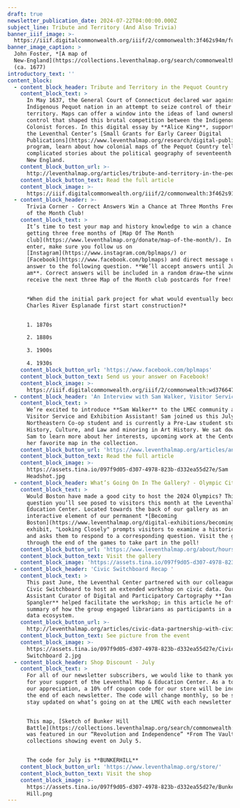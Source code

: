 ```yaml
---
draft: true
newsletter_publication_date: 2024-07-22T04:00:00.000Z
subject_line: Tribute and Territory (And Also Trivia)
banner_iiif_image: >-
  https://iiif.digitalcommonwealth.org/iiif/2/commonwealth:3f462s94m/full/,1200/0/default.jpg
banner_image_caption: >
  John Foster, *[A map of
  New-England](https://collections.leventhalmap.org/search/commonwealth:3f462s93b)*
  (ca. 1677)
introductory_text: ''
content_block:
  - content_block_header: Tribute and Territory in the Pequot Country
    content_block_text: >
      In May 1637, the General Court of Connecticut declared war against the
      Indigenous Pequot nation in an attempt to seize control of their
      territory. Maps can offer a window into the ideas of land ownership and
      control that shaped this brutal competition between the Indigenous and
      Colonist forces. In this digital essay by **Alice King**, supported by the
      the Leventhal Center’s [Small Grants for Early Career Digital
      Publications](https://www.leventhalmap.org/research/digital-publication-small-grants/)
      program, learn about how colonial maps of the Pequot Country tell
      complicated stories about the political geography of seventeenth century
      New England.
    content_block_button_url: >-
      http://leventhalmap.org/articles/tribute-and-territory-in-the-pequot-country/
    content_block_button_text: Read the full article
    content_block_image: >-
      https://iiif.digitalcommonwealth.org/iiif/2/commonwealth:3f462s91s/full/,1200/0/default.jpg
  - content_block_header: >-
      Trivia Corner - Correct Answers Win a Chance at Three Months Free of Map
      of the Month Club!
    content_block_text: >
      It’s time to test your map and history knowledge to win a chance at
      getting three free months of [Map Of The Month
      club](https://www.leventhalmap.org/donate/map-of-the-month/). In order to
      enter, make sure you follow us on
      [Instagram](https://www.instagram.com/bplmaps/) or
      [Facebook](https://www.facebook.com/bplmaps) and direct message us the
      answer to the following question. **We’ll accept answers until July 29, 9
      am**. Correct answers will be included in a random draw—the winner will
      receive the next three Map of the Month club postcards for free!


      *When did the initial park project for what would eventually become the
      Charles River Esplanade first start construction?*


      1. 1870s

      2. 1880s

      3. 1900s

      4. 1930s
    content_block_button_url: 'https://www.facebook.com/bplmaps'
    content_block_button_text: Send us your answer on Facebook!
    content_block_image: >-
      https://iiif.digitalcommonwealth.org/iiif/2/commonwealth:wd3766475/1111,1413,3465,4403/,1200/0/default.jpg
  - content_block_header: 'An Interview with Sam Walker, Visitor Services & Exhibition Assistant'
    content_block_text: >
      We’re excited to introduce **Sam Walker** to the LMEC community as our
      Visitor Service and Exhibition Assistant! Sam joined us this July as a
      Northeastern Co-op student and is currently a Pre-Law student studying
      History, Culture, and Law and minoring in Art History. We sat down with
      Sam to learn more about her interests, upcoming work at the Center, and
      her favorite map in the collection.
    content_block_button_url: 'https://www.leventhalmap.org/articles/an-interview-with-sam-walker/'
    content_block_button_text: Read the full article
    content_block_image: >-
      https://assets.tina.io/097f9d05-d307-4978-823b-d332ea55d27e/Sam
      Headshot.jpg
  - content_block_header: What’s Going On In The Gallery? - Olympic City Rivalry Comes to the LMEC
    content_block_text: >
      Would Boston have made a good city to host the 2024 Olympics? This is a
      question you’ll see posed to visitors this month at the Leventhal Map &
      Education Center. Located towards the back of our gallery as an
      interactive element of our permanent *[Becoming
      Boston](https://www.leventhalmap.org/digital-exhibitions/becoming-boston/)*
      exhibit, "Looking Closely" prompts visitors to examine a historical map
      and asks them to respond to a corresponding question. Visit the gallery
      through the end of the games to take part in the poll!
    content_block_button_url: 'https://www.leventhalmap.org/about/hours-directions/'
    content_block_button_text: Visit the gallery
    content_block_image: 'https://assets.tina.io/097f9d05-d307-4978-823b-d332ea55d27e/download.gif'
  - content_block_header: 'Civic Switchboard Recap '
    content_block_text: >
      This past June, the Leventhal Center partnered with our colleagues at
      Civic Switchboard to host an extended workshop on civic data. Our
      Assistant Curator of Digital and Participatory Cartography **Ian
      Spangler** helped facilitate the workshop; in this article he offers a
      summary of how the group engaged librarians as participants in a civic
      data ecosystem.
    content_block_button_url: >-
      http://leventhalmap.org/articles/civic-data-partnership-with-civic-switchboard/
    content_block_button_text: See picture from the event
    content_block_image: >-
      https://assets.tina.io/097f9d05-d307-4978-823b-d332ea55d27e/Civic
      Switchboard 2.jpg
  - content_block_header: Shop Discount - July
    content_block_text: >
      For all of our newsletter subscribers, we would like to thank you so much
      for your support of the Leventhal Map & Education Center. As a token of
      our appreciation, a 10% off coupon code for our store will be included at
      the end of each newsletter. The code will change monthly, so be sure to
      stay updated on what’s going on at the LMEC with each newsletter!


      This map, [Sketch of Bunker Hill
      Battle](https://collections.leventhalmap.org/search/commonwealth:3t947b90p),
      was featured in our “Revolution and Independence” *From The Vault*
      collections showing event on July 5.


      The code for July is **BUNKERHILL**
    content_block_button_url: 'https://www.leventhalmap.org/store/'
    content_block_button_text: Visit the shop
    content_block_image: >-
      https://assets.tina.io/097f9d05-d307-4978-823b-d332ea55d27e/Bunker
      Hill.png
---
```


